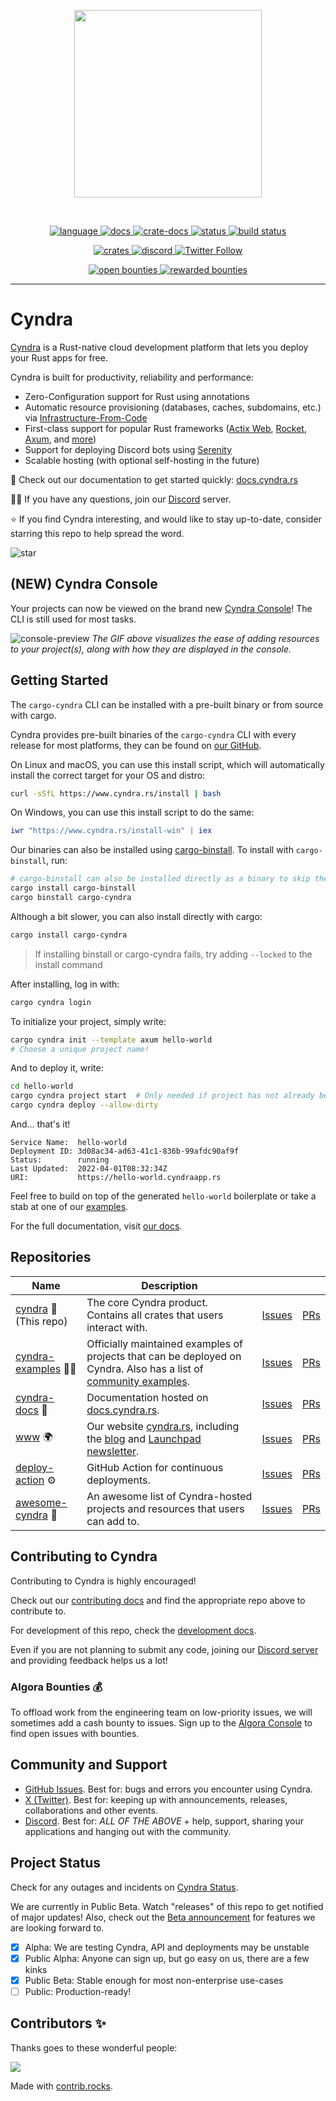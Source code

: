 <!-- markdownlint-disable -->
<p align="center">
<img width="300" src="https://raw.githubusercontent.com/cyndra-hq/cyndra/master/assets/logo-rectangle-transparent.png"/>
</p>
<br>
<p align="center">
  <a href="https://github.com/cyndra-hq/cyndra/search?l=rust">
    <img alt="language" src="https://img.shields.io/badge/language-Rust-orange.svg">
  </a>
  <a href="https://docs.cyndra.rs/">
    <img alt="docs" src="https://img.shields.io/badge/docs-cyndra.rs-orange">
  </a>
  <a href="https://docs.rs/cyndra-runtime">
    <img alt="crate-docs" src="https://img.shields.io/badge/docs-docs.rs-orange">
  </a>
  <a href="https://status.cyndra.rs/">
    <img alt="status" src="https://img.shields.io/badge/status-blue">
  </a>
  <a href="https://circleci.com/gh/cyndra-hq/cyndra/">
    <img alt="build status" src="https://circleci.com/gh/cyndra-hq/cyndra.svg?style=shield"/>
  </a>
</p>
<p align="center">
  <a href="https://crates.io/crates/cargo-cyndra">
    <img alt="crates" src="https://img.shields.io/crates/d/cargo-cyndra">
  </a>
  <a href="https://discord.gg/cyndra">
    <img alt="discord" src="https://img.shields.io/discord/803236282088161321?logo=discord"/>
  </a>
  <a href="https://twitter.com/cyndra_dev">
    <img alt="Twitter Follow" src="https://img.shields.io/twitter/follow/cyndra_dev">
  </a>
</p>
<p align="center">
  <a href="https://console.algora.io/org/cyndra/bounties?status=open">
    <img alt="open bounties" src="https://img.shields.io/endpoint?url=https%3A%2F%2Fconsole.algora.io%2Fapi%2Fshields%2Fcyndra%2Fbounties%3Fstatus%3Dopen"/>
  </a>
  <a href="https://console.algora.io/org/cyndra/bounties?status=completed">
    <img alt="rewarded bounties" src="https://img.shields.io/endpoint?url=https%3A%2F%2Fconsole.algora.io%2Fapi%2Fshields%2Fcyndra%2Fbounties%3Fstatus%3Dcompleted"/>
  </a>
</p>
<!-- markdownlint-restore -->

---

# Cyndra

[Cyndra](https://www.cyndra.rs/) is a Rust-native cloud development platform that lets you deploy your Rust apps for free.

Cyndra is built for productivity, reliability and performance:

- Zero-Configuration support for Rust using annotations
- Automatic resource provisioning (databases, caches, subdomains, etc.) via [Infrastructure-From-Code](https://www.cyndra.rs/blog/2022/05/09/ifc)
- First-class support for popular Rust frameworks ([Actix Web](https://docs.cyndra.rs/examples/actix), [Rocket](https://docs.cyndra.rs/examples/rocket), [Axum](https://docs.cyndra.rs/examples/axum), and [more](https://docs.cyndra.rs/examples/other))
- Support for deploying Discord bots using [Serenity](https://docs.cyndra.rs/examples/serenity)
- Scalable hosting (with optional self-hosting in the future)

📖 Check out our documentation to get started quickly: [docs.cyndra.rs](https://docs.cyndra.rs)

🙋‍♂️ If you have any questions, join our [Discord](https://discord.gg/cyndra) server.

⭐ If you find Cyndra interesting, and would like to stay up-to-date, consider starring this repo to help spread the word.

![star](https://i.imgur.com/kLWmThm.gif)

## (NEW) Cyndra Console

Your projects can now be viewed on the brand new [Cyndra Console](https://console.cyndra.rs/)!
The CLI is still used for most tasks.

![console-preview](https://i.imgur.com/1qdWipP.gif)
*The GIF above visualizes the ease of adding resources to your project(s), along with how they are displayed in the console.*

## Getting Started

The `cargo-cyndra` CLI can be installed with a pre-built binary or from source with cargo.

Cyndra provides pre-built binaries of the `cargo-cyndra` CLI with every release
for most platforms, they can be found on [our GitHub](https://github.com/cyndra-hq/cyndra/releases/latest).

On Linux and macOS, you can use this install script, which will automatically install the correct target for your OS and distro:

```sh
curl -sSfL https://www.cyndra.rs/install | bash
```

On Windows, you can use this install script to do the same:

```powershell
iwr "https://www.cyndra.rs/install-win" | iex
```

Our binaries can also be installed using [cargo-binstall](https://github.com/cargo-bins/cargo-binstall).
To install with `cargo-binstall`, run:

```sh
# cargo-binstall can also be installed directly as a binary to skip the compilation time: https://github.com/cargo-bins/cargo-binstall#installation
cargo install cargo-binstall
cargo binstall cargo-cyndra
```

Although a bit slower, you can also install directly with cargo:

```sh
cargo install cargo-cyndra
```

> If installing binstall or cargo-cyndra fails, try adding `--locked` to the install command

After installing, log in with:

```sh
cargo cyndra login
```

To initialize your project, simply write:

```bash
cargo cyndra init --template axum hello-world
# Choose a unique project name!
```

And to deploy it, write:

```bash
cd hello-world
cargo cyndra project start  # Only needed if project has not already been created during init
cargo cyndra deploy --allow-dirty
```

And... that's it!

```text
Service Name:  hello-world
Deployment ID: 3d08ac34-ad63-41c1-836b-99afdc90af9f
Status:        running
Last Updated:  2022-04-01T08:32:34Z
URI:           https://hello-world.cyndraapp.rs
```

Feel free to build on top of the generated `hello-world` boilerplate or take a stab at one of our [examples](https://github.com/cyndra-hq/cyndra-examples).

For the full documentation, visit [our docs](https://docs.cyndra.rs).

## Repositories

| Name | Description |  |  |
|-|-|-|-|
| [cyndra](https://github.com/cyndra-hq/cyndra) 🚀 (This repo) | The core Cyndra product. Contains all crates that users interact with. | [Issues](https://github.com/cyndra-hq/cyndra/issues) | [PRs](https://github.com/cyndra-hq/cyndra/pulls)
| [cyndra-examples](https://github.com/cyndra-hq/cyndra-examples) 👨‍🏫 | Officially maintained examples of projects that can be deployed on Cyndra. Also has a list of [community examples](https://github.com/cyndra-hq/cyndra-examples#community-examples). | [Issues](https://github.com/cyndra-hq/cyndra-examples/issues) | [PRs](https://github.com/cyndra-hq/cyndra-examples/pulls)
| [cyndra-docs](https://github.com/cyndra-hq/cyndra-docs) 📃 | Documentation hosted on [docs.cyndra.rs](https://docs.cyndra.rs/). | [Issues](https://github.com/cyndra-hq/cyndra-docs/issues) | [PRs](https://github.com/cyndra-hq/cyndra-docs/pulls)
| [www](https://github.com/cyndra-hq/www) 🌍 | Our website [cyndra.rs](https://www.cyndra.rs/), including the [blog](https://www.cyndra.rs/blog/tags/all) and [Launchpad newsletter](https://www.cyndra.rs/launchpad). | [Issues](https://github.com/cyndra-hq/www/issues) | [PRs](https://github.com/cyndra-hq/www/pulls)
| [deploy-action](https://github.com/cyndra-hq/deploy-action) ⚙ | GitHub Action for continuous deployments. | [Issues](https://github.com/cyndra-hq/deploy-action/issues) | [PRs](https://github.com/cyndra-hq/deploy-action/pulls)
| [awesome-cyndra](https://github.com/cyndra-hq/awesome-cyndra) 🌟 | An awesome list of Cyndra-hosted projects and resources that users can add to. | [Issues](https://github.com/cyndra-hq/awesome-cyndra/issues) | [PRs](https://github.com/cyndra-hq/awesome-cyndra/pulls)

## Contributing to Cyndra

Contributing to Cyndra is highly encouraged!

Check out our [contributing docs](./CONTRIBUTING.md) and find the appropriate repo above to contribute to.

For development of this repo, check the [development docs](./DEVELOPING.md).

Even if you are not planning to submit any code, joining our [Discord server](https://discord.gg/cyndra) and providing feedback helps us a lot!

### Algora Bounties 💰

To offload work from the engineering team on low-priority issues, we will sometimes add a cash bounty to issues.
Sign up to the [Algora Console](https://console.algora.io/org/cyndra/bounties?status=open) to find open issues with bounties.

## Community and Support

- [GitHub Issues](https://github.com/cyndra-hq/cyndra/issues). Best for: bugs and errors you encounter using Cyndra.
- [X (Twitter)](https://twitter.com/cyndra_dev). Best for: keeping up with announcements, releases, collaborations and other events.
- [Discord](https://discord.gg/cyndra). Best for: *ALL OF THE ABOVE* + help, support, sharing your applications and hanging out with the community.

## Project Status

Check for any outages and incidents on [Cyndra Status](https://status.cyndra.rs/).

We are currently in Public Beta.
Watch "releases" of this repo to get notified of major updates!
Also, check out the [Beta announcement](https://www.cyndra.rs/beta#06) for features we are looking forward to.

- [x] Alpha: We are testing Cyndra, API and deployments may be unstable
- [x] Public Alpha: Anyone can sign up, but go easy on us,
  there are a few kinks
- [x] Public Beta: Stable enough for most non-enterprise use-cases
- [ ] Public: Production-ready!

## Contributors ✨

Thanks goes to these wonderful people:

<!-- markdownlint-disable -->
<a href="https://github.com/cyndra-hq/cyndra/graphs/contributors">
  <img src="https://contrib.rocks/image?repo=cyndra-hq/cyndra" />
</a>

Made with [contrib.rocks](https://contrib.rocks).
